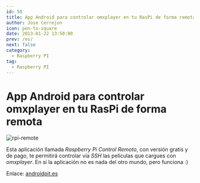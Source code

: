 ```yaml
---
id: 50
title: App Android para controlar omxplayer en tu RasPi de forma remota
author: Jose Cerrejon
icon: pen-to-square
date: 2013-01-22 13:50:00
prev: /es/
next: false
category:
  - Raspberry PI
tag:
  - Raspberry PI
---
```


# App Android para controlar omxplayer en tu RasPi de forma remota

![rpi-remote](/images/rpi-remote.jpg)

Esta aplicación llamada *Raspberry Pi Control Remoto*, con versión gratis y de pago, te permitirá controlar vía *SSH* las películas que cargues con *omxplayer*. En sí la aplicación no es nada del otro mundo, pero funciona :)

Enlace: [androidpit.es](http://www.androidpit.es/es/android/market/aplicaciones/aplicacion/com.raspberry.remote/Raspberry-Pi-Control-Remoto)